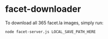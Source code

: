 facet-downloader
=========

To download all 365 facet.la images, simply run:
	
	node facet-server.js LOCAL_SAVE_PATH_HERE
